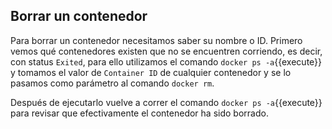 ## Borrar un contenedor

Para borrar un contenedor necesitamos saber su nombre o ID. Primero vemos qué contenedores existen que no se encuentren corriendo, es decir, con status `Exited`, para ello utilizamos el comando `docker ps -a`{{execute}} y tomamos  el valor de `Container ID` de cualquier contenedor y se lo pasamos como parámetro al comando `docker rm`.

Después de ejecutarlo vuelve a correr el comando `docker ps -a`{{execute}} para revisar que efectivamente el contenedor ha sido borrado.

